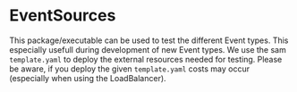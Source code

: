 # EventSources

This package/executable can be used to test the different Event types. This especially usefull during development of new Event types. We use the sam `template.yaml` to deploy the external resources needed for testing. Please be aware, if you deploy the given `template.yaml` costs may occur (especially when using the LoadBalancer). 

